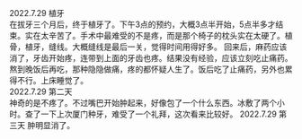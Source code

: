 2022.7.29 植牙  
在拔牙三个月后，终于植牙了。下午3点的预约，大概3点半开始，5点半多才结束。实在太辛苦了。手术中最难受的不是疼，而是那个椅子的枕头实在太硬了。植骨，植牙，缝线。大概缝线是最后一关，觉得时间用得好多。
回来后，麻药应该消了，牙齿开始疼，连带到上面的牙齿也疼。结果没有经验，应该立刻吃止痛药。熬到晚饭后再吃，那种隐隐做痛，疼的都怀疑人生了。饭后吃了止痛药，另外也累得不行。上床睡觉了。  
2022.7.29 第二天  
神奇的是不疼了。不过嘴巴开始肿起来，好像包了一个什么东西。冰敷了两个小时。查了一下上次厦门种牙，难受了一个礼拜，这次看来比较好。
2022.7.29 第三天
肿明显消了。
